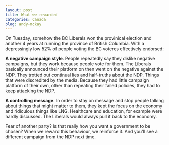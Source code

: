```yaml
---
layout: post
title: What we rewarded
categories: Canada
blog: andy-mckay
---
```


On Tuesday, somehow the BC Liberals won the provinical election and another 4 years at running the province of British Columbia. With a depressingly low 52% of people voting the BC voteres effectively endorsed:

**A negative campaign style**. People repeatedly say they dislike negative campaigns, but they work because people vote for them. The Liberals basically announced their platform on then went on the negative against the NDP. They trotted out continual lies and half-truths about the NDP. Things that were discredited by the media. Because they had little campaign platform of their own, other than repeating their failed policies, they had to keep attacking the NDP.

**A controlling message**. In order to stay on message and stop people talking about things that might matter to them, they kept the focus on the economy and ridiculous things like LNG. Healthcare and education, for example were hardly discussed. The Liberals would always pull it back to the economy.

Fear of another party? Is that really how you want a government to be chosen? When we reward this behaviour, we reinforce it. And you'll see a different campaign from the NDP next time.

